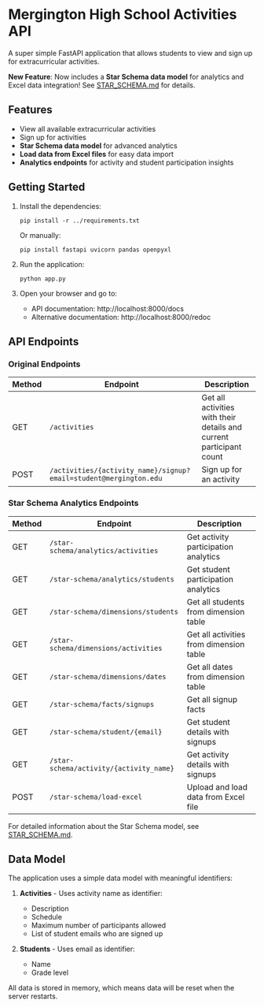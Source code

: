 # Mergington High School Activities API

A super simple FastAPI application that allows students to view and sign up for extracurricular activities.

**New Feature**: Now includes a **Star Schema data model** for analytics and Excel data integration! See [STAR_SCHEMA.md](STAR_SCHEMA.md) for details.

## Features

- View all available extracurricular activities
- Sign up for activities
- **Star Schema data model** for advanced analytics
- **Load data from Excel files** for easy data import
- **Analytics endpoints** for activity and student participation insights

## Getting Started

1. Install the dependencies:

   ```
   pip install -r ../requirements.txt
   ```
   
   Or manually:
   
   ```
   pip install fastapi uvicorn pandas openpyxl
   ```

2. Run the application:

   ```
   python app.py
   ```

3. Open your browser and go to:
   - API documentation: http://localhost:8000/docs
   - Alternative documentation: http://localhost:8000/redoc

## API Endpoints

### Original Endpoints

| Method | Endpoint                                                          | Description                                                         |
| ------ | ----------------------------------------------------------------- | ------------------------------------------------------------------- |
| GET    | `/activities`                                                     | Get all activities with their details and current participant count |
| POST   | `/activities/{activity_name}/signup?email=student@mergington.edu` | Sign up for an activity                                             |

### Star Schema Analytics Endpoints

| Method | Endpoint                                | Description                                    |
| ------ | --------------------------------------- | ---------------------------------------------- |
| GET    | `/star-schema/analytics/activities`     | Get activity participation analytics           |
| GET    | `/star-schema/analytics/students`       | Get student participation analytics            |
| GET    | `/star-schema/dimensions/students`      | Get all students from dimension table          |
| GET    | `/star-schema/dimensions/activities`    | Get all activities from dimension table        |
| GET    | `/star-schema/dimensions/dates`         | Get all dates from dimension table             |
| GET    | `/star-schema/facts/signups`            | Get all signup facts                           |
| GET    | `/star-schema/student/{email}`          | Get student details with signups               |
| GET    | `/star-schema/activity/{activity_name}` | Get activity details with signups              |
| POST   | `/star-schema/load-excel`               | Upload and load data from Excel file           |

For detailed information about the Star Schema model, see [STAR_SCHEMA.md](STAR_SCHEMA.md).

## Data Model

The application uses a simple data model with meaningful identifiers:

1. **Activities** - Uses activity name as identifier:

   - Description
   - Schedule
   - Maximum number of participants allowed
   - List of student emails who are signed up

2. **Students** - Uses email as identifier:
   - Name
   - Grade level

All data is stored in memory, which means data will be reset when the server restarts.
